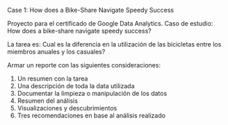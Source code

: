 Case 1: How does a Bike-Share Navigate Speedy Success

Proyecto para el certificado de Google Data Analytics. Caso de estudio: How does a bike-share navigate speedy success?

La tarea es: 
Cual es la diferencia en la utilización de las bicicletas entre los miembros anuales y los casuales?

Armar un reporte con las siguientes consideraciones:
1. Un resumen con la tarea
2. Una descripción de toda la data utilizada
3. Documentar la limpieza o manipulación de los datos
4. Resumen del análisis
5. Visualizaciones y descubrimientos
6. Tres recomendaciones en base al análisis realizado
